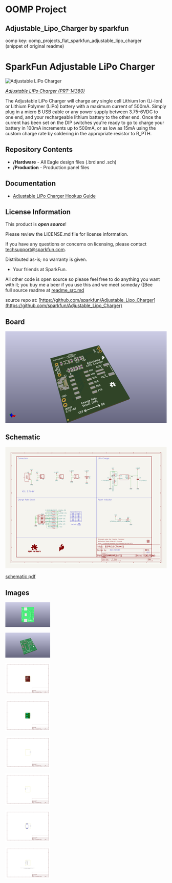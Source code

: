 # OOMP Project  
## Adjustable_Lipo_Charger  by sparkfun  
  
oomp key: oomp_projects_flat_sparkfun_adjustable_lipo_charger  
(snippet of original readme)  
  
SparkFun Adjustable LiPo Charger  
============================================  
  
![Adjustable LiPo Charger](https://cdn.sparkfun.com/assets/parts/1/2/3/9/1/14380-01.jpg)  
  
[*Adjustable LiPo Charger (PRT-14380)*](https://www.sparkfun.com/products/14380)  
  
The Adjustable LiPo Charger will charge any single cell Lithium Ion (Li-Ion) or Lithium Polymer (LiPo) battery with a maximum current of 500mA. Simply plug in a micro B USB cable or any power supply between 3.75-6VDC to one end, and your rechargeable lithium battery to the other end. Once the current has been set on the DIP switches you're ready to go to charge your battery in 100mA increments up to 500mA, or as low as 15mA using the custom charge rate by soldering in the appropriate resistor to R_PTH.  
  
Repository Contents  
-------------------  
  
* **/Hardware** - All Eagle design files (.brd and .sch)  
* **/Production** - Production panel files  
  
Documentation  
-------------------  
  
* [Adjustable LiPo Charger Hookup Guide ](https://learn.sparkfun.com/tutorials/adjustable-lipo-charger-hookup-guide)  
  
License Information  
-------------------  
This product is _**open source**_!   
  
Please review the LICENSE.md file for license information.   
  
If you have any questions or concerns on licensing, please contact techsupport@sparkfun.com.  
  
Distributed as-is; no warranty is given.  
  
- Your friends at SparkFun.  
  
All other code is open source so please feel free to do anything you want with it; you buy me a beer if you use this and we meet someday ([Bee  
  full source readme at [readme_src.md](readme_src.md)  
  
source repo at: [https://github.com/sparkfun/Adjustable_Lipo_Charger](https://github.com/sparkfun/Adjustable_Lipo_Charger)  
## Board  
  
[![working_3d.png](working_3d_600.png)](working_3d.png)  
## Schematic  
  
[![working_schematic.png](working_schematic_600.png)](working_schematic.png)  
  
[schematic pdf](working_schematic.pdf)  
## Images  
  
[![working_3D_bottom.png](working_3D_bottom_140.png)](working_3D_bottom.png)  
  
[![working_3D_top.png](working_3D_top_140.png)](working_3D_top.png)  
  
[![working_assembly_page_01.png](working_assembly_page_01_140.png)](working_assembly_page_01.png)  
  
[![working_assembly_page_02.png](working_assembly_page_02_140.png)](working_assembly_page_02.png)  
  
[![working_assembly_page_03.png](working_assembly_page_03_140.png)](working_assembly_page_03.png)  
  
[![working_assembly_page_04.png](working_assembly_page_04_140.png)](working_assembly_page_04.png)  
  
[![working_assembly_page_05.png](working_assembly_page_05_140.png)](working_assembly_page_05.png)  
  
[![working_assembly_page_06.png](working_assembly_page_06_140.png)](working_assembly_page_06.png)  
